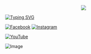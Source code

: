## <h3 align="center">

  <p align="center"><img src="https://img.shields.io/badge/WELCOME%20TO -SARDAR RDX BOT-green?colorA=%23ff0000&colorB=%23017e40&style=flat-square">  

</h3>

[![Typing SVG](https://readme-typing-svg.herokuapp.com?font=Neuton&font-weight=bold&size=20&color=FFFF00&background=FF0000&center=true&vCenter=true&width=400&height=60&lines=HELLO+FRIENDS+I'M+FADEBAZ+SARDAR+RDX+😈+🤞;THE+RDX+PROJECT;RDX+FCA+BOT;THANKYOU+FOR+USING+RDX+PROJECT&border=20px+solid+000000&speed=100)](https://git.io/typing-svg)

[![Facebook](https://img.shields.io/badge/Facebook-blue?style=for-the-badge&logo=facebook)](https://www.facebook.com/profile.php?id=100009012838085)
[![Instagram](https://img.shields.io/badge/Instagram-pink?style=for-the-badge&logo=instagram)](😃)

[![YouTube](https://img.shields.io/badge/YouTube-red?style=for-the-badge&logo=YouTube)](https://youtube.com/@rdx-bot-zone?si=07glyrc8s-lSIkK8)


![Image](https://i.imgur.com/yr1YUuj.jpeg)
